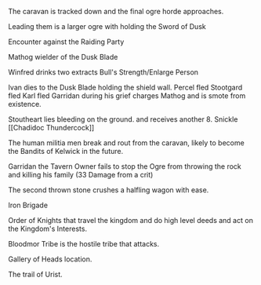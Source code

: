 
The caravan is tracked down and the final ogre horde approaches.

Leading them is a larger ogre with holding the Sword of Dusk 

Encounter against the Raiding Party

Mathog wielder of the Dusk Blade

Winfred drinks two extracts Bull's Strength/Enlarge Person 

Ivan dies to the Dusk Blade holding the shield wall.
Percel fled
Stootgard fled
Karl fled
Garridan during his grief charges Mathog and is smote from existence.

Stoutheart lies bleeding on the ground. and receives another 8.
Snickle
[[Chadidoc Thundercock]] 



The human militia men break and rout from the caravan, likely to become the Bandits of Kelwick in the future.

Garridan the Tavern Owner fails to stop the Ogre from throwing the rock and killing his family (33 Damage from a crit)

The second thrown stone crushes a halfling wagon with ease. 


Iron Brigade

Order of Knights that travel the kingdom and do high level deeds and act on the Kingdom's Interests.


Bloodmor Tribe is the hostile tribe that attacks.


Gallery of Heads location.


The trail of Urist.


